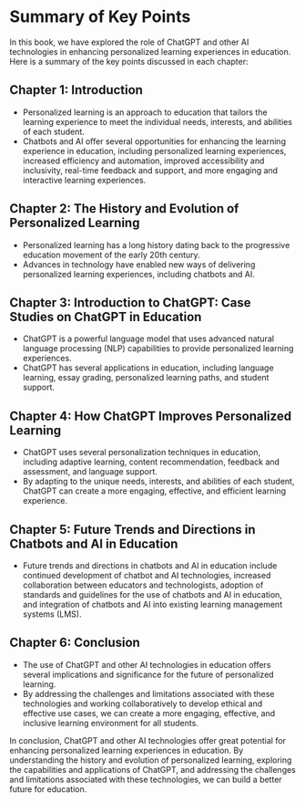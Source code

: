 Summary of Key Points
=================================

In this book, we have explored the role of ChatGPT and other AI technologies in enhancing personalized learning experiences in education. Here is a summary of the key points discussed in each chapter:

Chapter 1: Introduction
-----------------------

* Personalized learning is an approach to education that tailors the learning experience to meet the individual needs, interests, and abilities of each student.
* Chatbots and AI offer several opportunities for enhancing the learning experience in education, including personalized learning experiences, increased efficiency and automation, improved accessibility and inclusivity, real-time feedback and support, and more engaging and interactive learning experiences.

Chapter 2: The History and Evolution of Personalized Learning
-------------------------------------------------------------

* Personalized learning has a long history dating back to the progressive education movement of the early 20th century.
* Advances in technology have enabled new ways of delivering personalized learning experiences, including chatbots and AI.

Chapter 3: Introduction to ChatGPT: Case Studies on ChatGPT in Education
------------------------------------------------------------------------

* ChatGPT is a powerful language model that uses advanced natural language processing (NLP) capabilities to provide personalized learning experiences.
* ChatGPT has several applications in education, including language learning, essay grading, personalized learning paths, and student support.

Chapter 4: How ChatGPT Improves Personalized Learning
-----------------------------------------------------

* ChatGPT uses several personalization techniques in education, including adaptive learning, content recommendation, feedback and assessment, and language support.
* By adapting to the unique needs, interests, and abilities of each student, ChatGPT can create a more engaging, effective, and efficient learning experience.

Chapter 5: Future Trends and Directions in Chatbots and AI in Education
-----------------------------------------------------------------------

* Future trends and directions in chatbots and AI in education include continued development of chatbot and AI technologies, increased collaboration between educators and technologists, adoption of standards and guidelines for the use of chatbots and AI in education, and integration of chatbots and AI into existing learning management systems (LMS).

Chapter 6: Conclusion
---------------------

* The use of ChatGPT and other AI technologies in education offers several implications and significance for the future of personalized learning.
* By addressing the challenges and limitations associated with these technologies and working collaboratively to develop ethical and effective use cases, we can create a more engaging, effective, and inclusive learning environment for all students.

In conclusion, ChatGPT and other AI technologies offer great potential for enhancing personalized learning experiences in education. By understanding the history and evolution of personalized learning, exploring the capabilities and applications of ChatGPT, and addressing the challenges and limitations associated with these technologies, we can build a better future for education.
